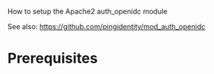 How to setup the Apache2 auth_openidc module

See also: https://github.com/pingidentity/mod_auth_openidc

# Prerequisites



